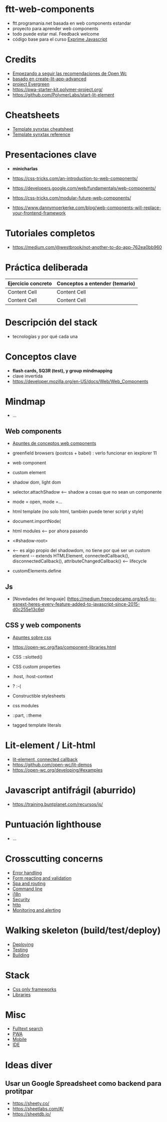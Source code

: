 # ftt-web-components

- ftt.programania.net basada en web components estandar
- proyecto para aprender web components
- todo puede estar mal. Feedback welcome
- código base para el curso [Exprime Javascript](https://training.buntplanet.com/cursos/exprime-javascript.html)

# Credits

- [Empezando a seguir las recomendaciones de Open Wc](https://open-wc.org/)
- [basado en create-lit-app-advanced](https://github.com/thepassle/create-lit-app-advanced)
- [project Evergreen](https://github.com/ProjectEvergreen/project-evergreen)
- https://pwa-starter-kit.polymer-project.org/
- https://github.com/PolymerLabs/start-lit-element

# Cheatsheets

- [Template synxtax cheatsheet](https://lit-element.polymer-project.org/guide/templates#template-syntax-cheat-sheet)
- [Template synxtax reference](https://lit-html.polymer-project.org/guide/template-reference)


# Presentaciones clave

- **minicharlas**

- https://css-tricks.com/an-introduction-to-web-components/
- https://developers.google.com/web/fundamentals/web-components/
- https://css-tricks.com/modular-future-web-components/
- https://www.dannymoerkerke.com/blog/web-components-will-replace-your-frontend-framework

# Tutoriales completos

- https://medium.com/@westbrook/not-another-to-do-app-762ea0bb960

# Práctica deliberada

| Ejercicio concreto  | Conceptos a entender (temario) |
| ------------- | ------------- |
| Content Cell  | Content Cell  |
| Content Cell  | Content Cell  |

# Descripción del stack

- tecnologías y por qué cada una

# Conceptos clave 

- **flash cards, SQ3R (test), y group mindmapping**
- clave invertida
- https://developer.mozilla.org/en-US/docs/Web/Web_Components

# Mindmap

- ...

## Web components

- [Apuntes de conceptos web components](./docs/conceptos-web-components.md)

- greenfield browsers (postcss + babel) : verlo funcionar en iexplorer 11
- web component
- custom element
- shadow dom, light dom
- selector.attachShadow <-- shadow a cosas que no sean un componente
- mode = open, mode =...
- html template (no solo html, también puede tener script y style)
- document.importNode(
- html modules <-- por ahora pasando
- <#shadow-root>
- <slot> <-- es algo propio del shadowdom, no tiene por qué ser un custom element
-- extends HTMLElement, connectedCallback(), disconnectedCallback(), attributeChangedCallback() <-- lifecycle
- customElements.define
  
## Js

- [Novedades del lenguaje] (https://medium.freecodecamp.org/es5-to-esnext-heres-every-feature-added-to-javascript-since-2015-d0c255e13c6e)


## CSS y web components

- [Apuntes sobre css](./docs/web-components-and-css.md)
- https://open-wc.org/faq/component-libraries.html

- CSS ::slotted()
- CSS custom properties
- :host, :host-context
- <link>? :-(
- Constructible stylesheets
- css modules
- ::part, ::theme
- tagged template literals

# Lit-element / Lit-html

- [lit-element, connected callback](https://github.com/Polymer/lit-element/blob/master/docs/_guide/events.md)
- https://github.com/open-wc/lit-demos
- https://open-wc.org/developing/#examples

# Javascript antifrágil (aburrido)

- https://training.buntplanet.com/recursos/js/

# Puntuación lighthouse

- ...

# Crosscutting concerns

- [Error handling](./docs/misc-others.md#errors)
- [Form reacting and validation](https://github.com/luisartola/ftt-web-components/blob/master/docs/misc-others.md#form-validation)
- [Spa and routing](./docs/misc-others.md#spa-routing)
- [Command line](./docs/misc-others.md#command-line)
- [i18n](./docs/misc-others.md#i18n)
- [Security](./docs/misc-others.md#security)
- [http](./docs/misc-others.md#https)
- [Monitoring and alerting](./docs/misc-others.md#monitoring-and-alerting)

# Walking skeleton (build/test/deploy)

- [Deploying](./docs/delivery-netlify.md)
- [Testing](./docs/misc-others.md#test)
- [Building](./docs/misc-others.md#build)

# Stack

- [Css only frameworks](./docs/misc-others.md#css-only-bulma)
- [Libraries](./docs/misc-others.md#libraries)

# Misc

- [Fulltext search](./docs/misc-others.md#fulltext-search)
- [PWA](./docs/pwa.md)
- [Mobile](./docs/misc-others.md#cordoba)
- [IDE](./docs/misc-others.md#ide)

# Ideas diver

## Usar un Google Spreadsheet como backend para protitpar

- https://sheety.co/
- https://sheetlabs.com/#/
- https://sheetdb.io/

  
